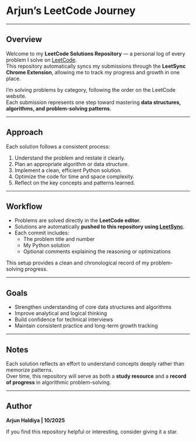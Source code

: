 # Arjun’s LeetCode Journey
---

## Overview

Welcome to my **LeetCode Solutions Repository** — a personal log of every problem I solve on [LeetCode](https://leetcode.com/).  
This repository automatically syncs my submissions through the **LeetSync Chrome Extension**, allowing me to track my progress and growth in one place.  

I’m solving problems by category, following the order on the LeetCode website.  
Each submission represents one step toward mastering **data structures, algorithms, and problem-solving patterns**.

---

## Approach

Each solution follows a consistent process:

1. Understand the problem and restate it clearly.  
2. Plan an appropriate algorithm or data structure.  
3. Implement a clean, efficient Python solution.  
4. Optimize the code for time and space complexity.  
5. Reflect on the key concepts and patterns learned.

---

## Workflow

- Problems are solved directly in the **LeetCode editor**.  
- Solutions are automatically **pushed to this repository using [LeetSync](https://chrome.google.com/webstore/detail/leetsync)**.  
- Each commit includes:
  - The problem title and number  
  - My Python solution  
  - Optional comments explaining the reasoning or optimizations  

This setup provides a clean and chronological record of my problem-solving progress.

---

## Goals

- Strengthen understanding of core data structures and algorithms  
- Improve analytical and logical thinking  
- Build confidence for technical interviews  
- Maintain consistent practice and long-term growth tracking  

---

## Notes

Each solution reflects an effort to understand concepts deeply rather than memorize patterns.  
Over time, this repository will serve as both a **study resource** and a **record of progress** in algorithmic problem-solving.

---

## Author

**Arjun Haldiya | 10/2025** 

If you find this repository helpful or interesting, consider giving it a star.
